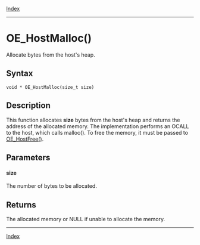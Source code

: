 [Index](index.md)

---
# OE_HostMalloc()

Allocate bytes from the host's heap.

## Syntax

    void * OE_HostMalloc(size_t size)
## Description 

This function allocates **size** bytes from the host's heap and returns the address of the allocated memory. The implementation performs an OCALL to the host, which calls malloc(). To free the memory, it must be passed to [OE_HostFree()](enclave_8h_af7ed072613e44809e1991f4f64c63b23_1af7ed072613e44809e1991f4f64c63b23.md).



## Parameters

#### size

The number of bytes to be allocated.

## Returns

The allocated memory or NULL if unable to allocate the memory.

---
[Index](index.md)

